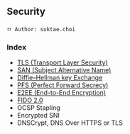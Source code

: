 ## Security

```
ㅁ Author: suktae.choi
```

### Index
- [TLS (Transport Layer Security)](tls)
- [SAN (Subject Alternative Name)](san)
- [Diffie–Hellman key Exchange](diffie–hellman)
- [PFS (Perfect Forward Secrecy)](pfs)
- [E2EE (End-to-End Encryption)](e2ee)
- [FIDO 2.0](http://www.comworld.co.kr/news/articleView.html?idxno=49477)
- OCSP Stapling
- Encrypted SNI
- DNSCrypt, DNS Over HTTPS or TLS


